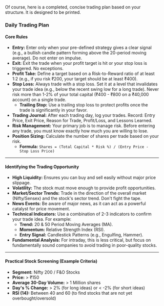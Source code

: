 Of course, here is a completed, concise trading plan based on your structure. It is designed to be printed.

### **Daily Trading Plan**

#### **Core Rules**
* **Entry:** Enter only when your pre-defined strategy gives a clear signal (e.g., a bullish candle pattern forming above the 20-period moving average). Do not enter on impulse.
* **Exit:** Exit the trade when your profit target is hit or your stop loss is triggered. No exceptions.
* **Profit Take:** Define a target based on a Risk-to-Reward ratio of at least 1:2 (e.g., if you risk ₹200, your target should be at least ₹400).
* **Stop Loss:** Always trade with a stop loss. Set it at a level that invalidates your trade idea (e.g., below the recent swing low for a long trade). Never risk more than 1-2% of your total capital (₹400 - ₹800 on a ₹40,000 account) on a single trade.
    * **Trailing Stop:** Use a trailing stop loss to protect profits once the trade is significantly in your favor.
* **Trading Journal:** After each trading day, log your trades. Record: Entry Price, Exit Price, Reason for Trade, Profit/Loss, and Lessons Learned.
* **Risk Management:** Your primary job is to manage risk. Before entering any trade, you must know exactly how much you are willing to lose.
* **Position Sizing:** Calculate the number of shares per trade based on your risk.
    * **Formula:** `Shares = (Total Capital * Risk %) / (Entry Price - Stop Loss Price)`

---

#### **Identifying the Trading Opportunity**
* **High Liquidity:** Ensures you can buy and sell easily without major price slippage.
* **Volatility:** The stock must move enough to provide profit opportunities.
* **Market/Sector Trends:** Trade in the direction of the overall market (Nifty/Sensex) and the stock's sector trend. Don't fight the tape.
* **News Events:** Be aware of major news, as it can act as a powerful catalyst for price movement.
* **Technical Indicators:** Use a combination of 2-3 indicators to confirm your trade idea. For example:
    * **Trend:** 20 & 50 Period Moving Averages (MA).
    * **Momentum:** Relative Strength Index (RSI).
    * **Entry Signal:** Candlestick Patterns (e.g., Engulfing, Hammer).
* **Fundamental Analysis:** For intraday, this is less critical, but focus on fundamentally sound companies to avoid trading in poor-quality stocks.

---

#### **Practical Stock Screening (Example Criteria)**
* **Segment:** Nifty 200 / F&O Stocks
* **Price:** > ₹150
* **Average 30-Day Volume:** > 1 Million shares
* **Day's % Change:** > 2% (for long ideas) or < -2% (for short ideas)
* **RSI (14):** Between 40 and 60 (to find stocks that are not yet overbought/oversold)